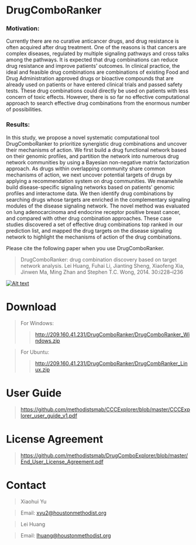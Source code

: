 # DrugComboRanker

### Motivation: 
Currently there are no curative anticancer drugs, and drug
resistance is often acquired after drug treatment. One of the reasons is
that cancers are complex diseases, regulated by multiple signaling
pathways and cross talks among the pathways. It is expected that
drug combinations can reduce drug resistance and improve patients’
outcomes. In clinical practice, the ideal and feasible drug combinations
are combinations of existing Food and Drug Administration approved
drugs or bioactive compounds that are already used on
patients or have entered clinical trials and passed safety tests.
These drug combinations could directly be used on patients with
less concern of toxic effects. However, there is so far no effective
computational approach to search effective drug combinations from
the enormous number of possibilities.
### Results: 
In this study, we propose a novel systematic computational
tool DrugComboRanker to prioritize synergistic drug combinations
and uncover their mechanisms of action. We first build a drug functional
network based on their genomic profiles, and partition the network
into numerous drug network communities by using a Bayesian
non-negative matrix factorization approach. As drugs within overlapping
community share common mechanisms of action, we next uncover
potential targets of drugs by applying a recommendation
system on drug communities. We meanwhile build disease-specific
signaling networks based on patients’ genomic profiles and interactome
data. We then identify drug combinations by searching drugs
whose targets are enriched in the complementary signaling modules
of the disease signaling network. The novel method was evaluated on
lung adenocarcinoma and endocrine receptor positive breast cancer,
and compared with other drug combination approaches. These case
studies discovered a set of effective drug combinations top ranked in
our prediction list, and mapped the drug targets on the disease signaling
network to highlight the mechanisms of action of the drug
combinations.

Please cite the following paper when you use DrugComboRanker.

>DrugComboRanker: drug combination discovery based on target network analysis. Lei Huang, Fuhai Li, Jianting Sheng, Xiaofeng Xia, Jinwen Ma, Ming Zhan and Stephen T.C. Wong, 2014. 30:i228–i236


[![Alt text](https://raw.githubusercontent.com/methodistsmab/DrugComboExplorer/master/drug_combo_ranker_screenshot.png)](https://www.youtube.com/watch?v=wN4vHV6hoig)

# Download

>For Windows:
>>http://209.160.41.231/DrugComboRanker/DrugComboRanker_Windows.zip	

>For Ubuntu:
>>http://209.160.41.231/DrugComboRanker/DrugCombRanker_Linux.zip

# User Guide

>https://github.com/methodistsmab/CCCExplorer/blob/master/CCCExplorer_user_guide_v1.pdf

# License Agreement

>https://github.com/methodistsmab/DrugComboExplorer/blob/master/End_User_License_Agreement.pdf


# Contact

>Xiaohui Yu

>Email: xyu2@houstonmethodist.org

>Lei Huang

>Email: lhuang@houstonmethodist.org
